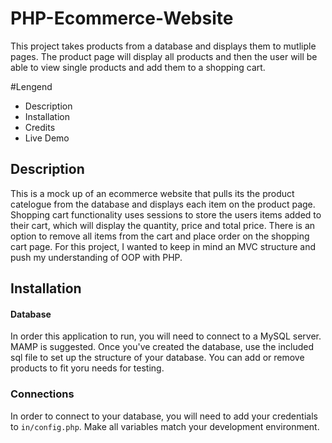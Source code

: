 # PHP-Ecommerce-Website
 This project takes products from a database and displays them to mutliple pages. The product page will display all products and then the user will be able to view single products and add them to a shopping cart. 

#Lengend

- Description
- Installation
- Credits
- Live Demo


## Description
This is a mock up of an ecommerce website that pulls its the product catelogue from the database and displays each item on the product page. Shopping cart functionality uses sessions to store the users items added to their cart, which will display the quantity, price and total price. There is an option to remove all items from the cart and place order on the shopping cart page. For this project, I wanted to keep in mind an MVC structure and push my understanding of OOP with PHP. 

## Installation
#### Database
In order this application to run, you will need to connect to a MySQL server. MAMP is suggested. Once you've created the database, use the included sql file to set up the structure of your database. You can add or remove products to fit yoru needs for testing.

### Connections
In order to connect to your database, you will need to add your credentials to `in/config.php`. Make all variables match your development environment.